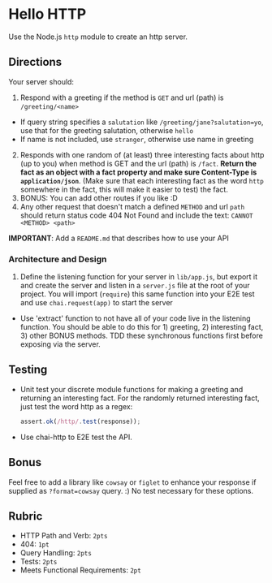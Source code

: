 Hello HTTP
======

Use the Node.js `http` module to create an http server. 
## Directions

Your server should:
1. Respond with a greeting if the method is `GET` and url (path) is `/greeting/<name>`
  * If query string specifies a `salutation` like `/greeting/jane?salutation=yo`, use that
    for the greeting salutation, otherwise `hello`
  * If name is not included, use `stranger`, otherwise use name in greeting
2. Responds with one random of (at least) three interesting facts about http (up to you) when method is 
GET and the url (path) is `/fact`. **Return the fact as an object with a fact property and make sure Content-Type is `application/json`**. (Make sure that each interesting fact as the word `http` somewhere in the fact, this will make it easier to test)
the fact.
3. BONUS: You can add other routes if you like :D
4. Any other request that doesn't match a defined `METHOD` and url `path` should return status code 404 Not Found 
and include the text: `CANNOT <METHOD> <path>`

**IMPORTANT**: Add a `README.md` that describes how to use your API 

### Architecture and Design

1. Define the listening function for your server in `lib/app.js`, but export it and create the server and listen 
in a `server.js` file at the root of your project. You will import (`require`) this same function into your E2E test
and use `chai.request(app)` to start the server
* Use 'extract' function to not have all of your code live in the listening function. You should be able to do this
for 1) greeting, 2) interesting fact, 3) other BONUS methods. TDD these synchronous functions first before 
exposing via the server.

## Testing
* Unit test your discrete module functions for making a greeting and returning an interesting fact. For the 
randomly returned interesting fact, just test the word http as a regex:
    ```js
    assert.ok(/http/.test(response));
    ```
* Use chai-http to E2E test the API.

## Bonus

Feel free to add a library like `cowsay` or `figlet` to enhance your response if supplied as `?format=cowsay` query. :) 
No test necessary for these options.

## Rubric

* HTTP Path and Verb: `2pts`
* 404: `1pt`
* Query Handling: `2pts`
* Tests: `2pts`
* Meets Functional Requirements: `2pt`
